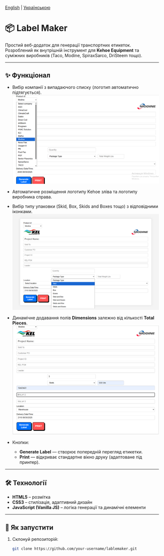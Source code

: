 [English](README.md) | [Українською](README.uk.md)

# 📦 Label Maker

Простий веб-додаток для генерації транспортних етикеток.  
Розроблений як внутрішній інструмент для **Kehoe Equipment** та суміжних виробників (Taco, Modine, SpiraxSarco, DriSteem тощо).  

---

## ✨ Функціонал
- Вибір компанії з випадаючого списку (логотип автоматично підтягується).  
  ![Меню вибору компанії](company-menu.png)

- Автоматичне розміщення логотипу Kehoe зліва та логотипу виробника справа.  

- Вибір типу упаковки (Skid, Box, Skids and Boxes тощо) з відповідними іконками.  
  ![Вибір типу упаковки](packaging-type.png)  

- Динамічне додавання полів **Dimensions** залежно від кількості **Total Pieces**.  
  ![Total Pieces - Dimensions](dimensions.png)  

- Кнопки:  
  - **Generate Label** — створює попередній перегляд етикетки.  
  - **Print** — відкриває стандартне вікно друку (адаптоване під принтер).  

---

## 🛠 Технології
- **HTML5** – розмітка  
- **CSS3** – стилізація, адаптивний дизайн  
- **JavaScript (Vanilla JS)** – логіка генерації та динамічні елементи  

---

## 🚀 Як запустити
1. Склонуй репозиторій:
   ```bash
   git clone https://github.com/your-username/lablemaker.git
